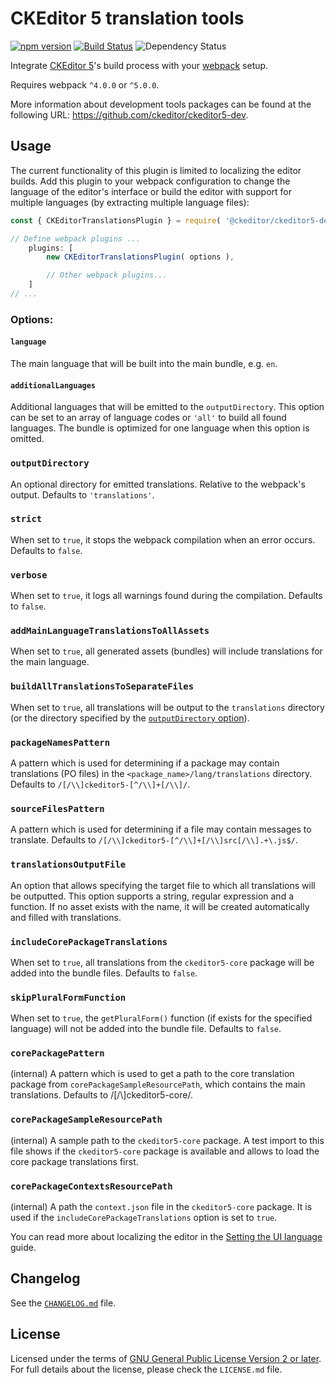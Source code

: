 CKEditor 5 translation tools
============================

[![npm version](https://badge.fury.io/js/%40ckeditor%2Fckeditor5-dev-translations.svg)](https://www.npmjs.com/package/@ckeditor/ckeditor5-dev-translations)
[![Build Status](https://travis-ci.com/ckeditor/ckeditor5-dev.svg?branch=master)](https://app.travis-ci.com/github/ckeditor/ckeditor5-dev)
![Dependency Status](https://img.shields.io/librariesio/release/npm/@ckeditor/ckeditor5-dev-translations)

Integrate [CKEditor 5](https://ckeditor.com)'s build process with your [webpack](https://webpack.js.org) setup.

Requires webpack `^4.0.0` or `^5.0.0`.

More information about development tools packages can be found at the following URL: <https://github.com/ckeditor/ckeditor5-dev>.

## Usage

The current functionality of this plugin is limited to localizing the editor builds. Add this plugin to your webpack configuration to change the language of the editor's interface or build the editor with support for multiple languages (by extracting multiple language files):

```js
const { CKEditorTranslationsPlugin } = require( '@ckeditor/ckeditor5-dev-translations' );

// Define webpack plugins ...
	plugins: [
		new CKEditorTranslationsPlugin( options ),

		// Other webpack plugins...
	]
// ...
```

### Options:

#### `language`

The main language that will be built into the main bundle, e.g. `en`.

#### `additionalLanguages`

Additional languages that will be emitted to the `outputDirectory`. This option can be set to an array of language codes or `'all'` to build all found languages. The bundle is optimized for one language when this option is omitted.

### `outputDirectory`

An optional directory for emitted translations. Relative to the webpack's output. Defaults to `'translations'`.

### `strict`

When set to `true`, it stops the webpack compilation when an error occurs. Defaults to `false`.

### `verbose`

When set to `true`, it logs all warnings found during the compilation. Defaults to `false`.

### `addMainLanguageTranslationsToAllAssets`

When set to `true`, all generated assets (bundles) will include translations for the main language.

### `buildAllTranslationsToSeparateFiles`

When set to `true`, all translations will be output to the `translations` directory (or the directory specified by the [`outputDirectory` option](#outputDirectory)).

### `packageNamesPattern`

A pattern which is used for determining if a package may contain translations (PO files) in the `<package_name>/lang/translations` directory. Defaults to `/[/\\]ckeditor5-[^/\\]+[/\\]/`.

### `sourceFilesPattern`

A pattern which is used for determining if a file may contain messages to translate. Defaults to `/[/\\]ckeditor5-[^/\\]+[/\\]src[/\\].+\.js$/`.

### `translationsOutputFile`

An option that allows specifying the target file to which all translations will be outputted. This option supports a string, regular expression and a function. If no asset exists with the name, it will be created automatically and filled with translations.

### `includeCorePackageTranslations`

When set to `true`, all translations from the `ckeditor5-core` package will be added into the bundle files. Defaults to `false`.

### `skipPluralFormFunction`

When set to `true`, the `getPluralForm()` function (if exists for the specified language) will not be added into the bundle file. Defaults to `false`.

### `corePackagePattern`

(internal)
A pattern which is used to get a path to the core translation package from `corePackageSampleResourcePath`, which contains the main translations. Defaults to /[/\\]ckeditor5-core/.

### `corePackageSampleResourcePath`

(internal)
A sample path to the `ckeditor5-core` package. A test import to this file shows if the `ckeditor5-core` package is available and allows to load the core package translations first.

### `corePackageContextsResourcePath`

(internal)
A path the `context.json` file in the `ckeditor5-core` package. It is used if the `includeCorePackageTranslations` option is set to `true`.

You can read more about localizing the editor in the [Setting the UI language](https://docs.ckeditor.com/ckeditor5/latest/features/ui-language.html) guide.

## Changelog

See the [`CHANGELOG.md`](https://github.com/ckeditor/ckeditor5-dev/blob/master/packages/ckeditor5-dev-translations/CHANGELOG.md) file.

## License

Licensed under the terms of [GNU General Public License Version 2 or later](http://www.gnu.org/licenses/gpl.html). For full details about the license, please check the `LICENSE.md` file.
